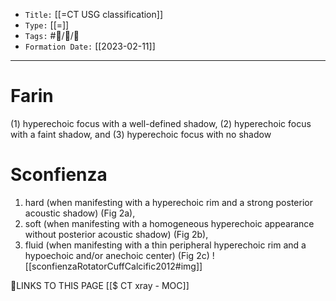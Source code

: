 
-   `Title:` [[=CT USG classification]]
-   `Type:` [[=]]
-   `Tags:` #🧠️/📝️/🌱️ 
-   `Formation Date:` [[2023-02-11]]
---

# Farin
(1) hyperechoic focus with a well-defined shadow, 
(2) hyperechoic focus with a faint shadow, and 
(3) hyperechoic focus with no shadow

# Sconfienza
1. hard (when manifesting with a hyperechoic rim and a strong posterior acoustic shadow) (Fig 2a), 
2. soft (when manifesting with a homogeneous hyperechoic appearance without posterior acoustic shadow) (Fig 2b), 
3. fluid (when manifesting with a thin peripheral hyperechoic rim and a hypoechoic and/or anechoic center) (Fig 2c)
![[sconfienzaRotatorCuffCalcific2012#img]]




🔗LINKS TO THIS PAGE
[[$ CT xray - MOC]]